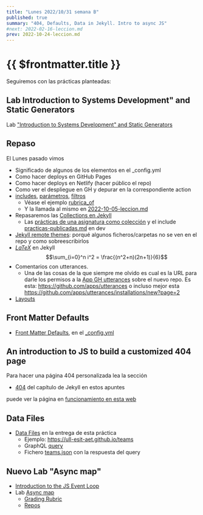 ```yaml
---
title: "Lunes 2022/10/31 semana B"
published: true
summary: "404, Defaults, Data in Jekyll. Intro to async JS"
#next: 2022-02-16-leccion.md
prev: 2022-10-24-leccion.md
---
```


# {{ $frontmatter.title }}

Seguiremos con las prácticas planteadas: 

## Lab Introduction to Systems Development" and Static Generators

Lab ["Introduction to Systems Development" and Static Generators](/practicas/intro2sd.html)


## Repaso

El Lunes pasado vimos

* Significado de algunos de los elementos en el _config.yml
* Como hacer deploys en GitHub Pages
* Como hacer deploys en Netlify (hacer público el repo)
* Como ver el despliegue en GH y depurar en la correspondiente action
* [includes](https://jekyllrb.com/docs/includes), [parámetros](https://jekyllrb.com/docs/includes/#passing-parameters-to-includes), [filtros](https://jekyllrb.com/docs/liquid/filters/)
   *  Véase el ejemplo [rubrica_of](https://github.com/ULL-ESIT-DMSI/ull-esit-dmsi.github.io-source/blob/master/_includes/rubrica-of.md)
   *  Y la llamada al mismo en [2022-10-05-leccion.md](https://github.dev/ULL-ESIT-DMSI/ull-esit-dmsi.github.io-source/blob/master/_posts/2022-10-05-leccion.md)
* Repasaremos las [Collections en Jekyll](https://jekyllrb.com/docs/collections/)
  * Las [prácticas de una asignatura como colección](https://github.com/ULL-MFP-AET/ull-mfp-aet.github.io/tree/main/_tareas) y el include [practicas-publicadas.md](https://github.dev/ULL-MFP-AET/ull-mfp-aet.github.io/blob/main/_includes/practicas-publicadas.md) en dev
* [Jekyll remote themes](https://github.com/benbalter/jekyll-remote-theme): porqué algunos ficheros/carpetas no se ven en el repo y como sobreescribirlos
* [$LaTeX$](https://github.com/ULL-MFP-AET/ull-mfp-aet.github.io/blob/main/_layouts/default.html#L21-L31) en Jekyll $$\sum_{i=0}^n i^2 = \frac{(n^2+n)(2n+1)}{6}$$
* Comentarios con utterances.
  * Una de las cosas de la que siempre me olvido es cual es la URL para darle los permisos a la [App GH utterances](https://utteranc.es/) sobre el nuevo repo. Es esta: <https://github.com/apps/utterances> o incluso mejor  esta <https://github.com/apps/utterances/installations/new?page=2>
* [Layouts](https://jekyllrb.com/docs/layouts/)

## Front Matter Defaults

* [Front Matter Defaults](https://jekyllrb.com/docs/configuration/front-matter-defaults/), en el [_config.yml](https://jekyllrb.com/docs/configuration/)

## An introduction to JS to build a customized 404 page

Para hacer una página 404 personalizada lea la sección

* [404](/temas/web/jekyll-404) del capítulo de Jekyll en estos apuntes
 
puede ver la página en [funcionamiento en esta web](https://ull-esit-dmsi.github.io/2032/10/31/leccion.html)


## Data Files 

* [Data Files](https://jekyllrb.com/docs/datafiles/)  en la entrega de esta práctica
  * Ejemplo: <https://ull-esit-aet.github.io/teams>
  * GraphQL [query](/temas/web/graphql-query-to-github-for-teams)
  * Fichero [teams.json](https://github.com/ULL-MFP-AET/ull-mfp-aet.github.io/tree/main/_data/students.json) con la respuesta del query
  

## Nuevo Lab "Async map"

* [Introduction to the JS Event Loop](/temas/async/event-loop/)
*   Lab [Async map](/practicas/asyncmap.html)
    *   [Grading Rubric](/practicas/asyncmap.html#rubrica)
    *   [Repos](https://github.com/orgs/ULL-MII-SYTWS-2223/repositories?q=asyncmap)
